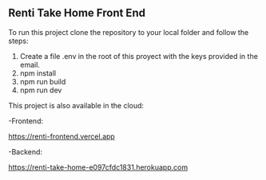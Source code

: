 ## Renti Take Home Front End

To run this project clone the repository to your local folder and follow the steps:

1. Create a file .env in the root of this proyect with the keys provided in the email.
2. npm install
3. npm run build
4. npm run dev

This project is also available in the cloud:

-Frontend:

https://renti-frontend.vercel.app

-Backend: 

https://renti-take-home-e097cfdc1831.herokuapp.com
